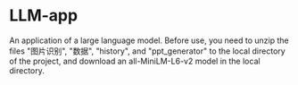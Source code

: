 # LLM-app
An application of a large language model.  Before use, you need to unzip the files "图片识别", "数据", "history", and "ppt_generator" to the local directory of the project, and download an all-MiniLM-L6-v2 model in the local directory.
